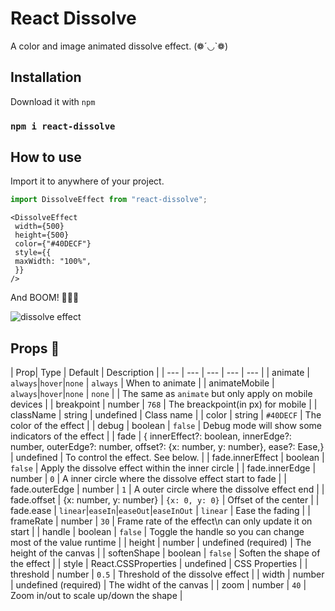 # React Dissolve

A color and image animated dissolve effect. (❁´◡`❁)

## Installation

Download it with `npm`

### `npm i react-dissolve`

## How to use

Import it to anywhere of your project.

```ts
import DissolveEffect from "react-dissolve";
```

```tsx
<DissolveEffect
 width={500}
 height={500}
 color={"#40DECF"}
 style={{
 maxWidth: "100%",
 }}
/>
```

And BOOM! 🌟🌟🌟

![dissolve effect](dissolve-effect.gif)

## Props 🍞

| Prop| Type | Default | Description |
| --- | --- | --- | --- | --- |
| animate | `always`\|`hover`\|`none` | `always` | When to animate |
| animateMobile | `always`\|`hover`\|`none` | `none` | | The same as `animate` but only apply on mobile devices |
| breakpoint | number | `768` | The breackpoint(in px) for mobile |
| className | string | undefined | Class name |
| color | string | `#40DECF` | The color of the effect |
| debug | boolean | `false` | Debug mode will show some indicators of the effect |
| fade | { innerEffect?: boolean, innerEdge?: number, outerEdge?: number, offset?: {x: number, y: number}, ease?: Ease,} | undefined | To control the effect. See below. |
| fade.innerEffect | boolean | `false` | Apply the dissolve effect within the inner circle |
| fade.innerEdge | number | `0` | A inner circle where the dissolve effect start to fade |
| fade.outerEdge | number | `1` | A outer circle where the dissolve effect end |
| fade.offset | {x: number, y: number} | `{x: 0, y: 0}` | Offset of the center |
| fade.ease | `linear`\|`easeIn`\|`easeOut`\|`easeInOut` | `linear` | Ease the fading |
| frameRate | number | `30` | Frame rate of the effect\n can only update it on start |
| handle | boolean | `false` | Toggle the handle so you can change most of the value runtime |
| height | number | undefined (required) | The height of the canvas |
| softenShape | boolean | `false` | Soften the shape of the effect |
| style | React.CSSProperties | undefined | CSS Properties |
| threshold | number | `0.5` | Threshold of the dissolve effect |
| width | number | undefined (required) | The widht of the canvas |
| zoom | number | `40` | Zoom in/out to scale up/down the shape |
